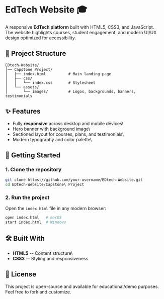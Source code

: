 # EdTech Website 🎓

A responsive **EdTech platform** built with HTML5, CSS3, and
JavaScript.\
The website highlights courses, student engagement, and modern UI/UX
design optimized for accessibility.

## 📂 Project Structure

    EDtech-Website/
    │── Capstone Project/
    │   ├── index.html          # Main landing page
    │   ├── css/
    │   │   └── index.css       # Stylesheet
    │   └── assets/
    │       └── images/         # Logos, backgrounds, banners, testimonials

## ✨ Features

-   Fully **responsive** across desktop and mobile devices\
-   Hero banner with background image\
-   Sectioned layout for courses, plans, and testimonials\
-   Modern typography and color palette\


## 🚀 Getting Started

### 1. Clone the repository

``` bash
git clone https://github.com/your-username/EDtech-Website.git
cd EDtech-Website/Capstone\ Project
```

### 2. Run the project

Open the `index.html` file in any modern browser:

``` bash
open index.html   # macOS
start index.html  # Windows
```

## 🛠️ Built With

-   **HTML5** -- Content structure\
-   **CSS3** -- Styling and responsiveness




## 📜 License

This project is open-source and available for educational/demo
purposes.\
Feel free to fork and customize.
